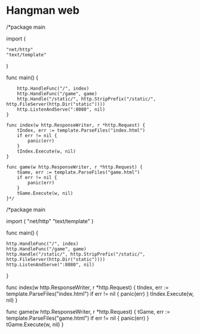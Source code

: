 # Hangman web

/*package main

import (

	"net/http"
	"text/template"

)

func main() {

		http.HandleFunc("/", index)
		http.HandleFunc("/game", game)
		http.Handle("/static/", http.StripPrefix("/static/", http.FileServer(http.Dir("static"))))
		http.ListenAndServe(":8080", nil)
	}

	func index(w http.ResponseWriter, r *http.Request) {
		tIndex, err := template.ParseFiles("index.html")
		if err != nil {
			panic(err)
		}
		tIndex.Execute(w, nil)
	}

	func game(w http.ResponseWriter, r *http.Request) {
		tGame, err := template.ParseFiles("game.html")
		if err != nil {
			panic(err)
		}
		tGame.Execute(w, nil)
	}*/








/*package main

import (
	"net/http"
	"text/template"
)

func main() {

	http.HandleFunc("/", index)
	http.HandleFunc("/game", game)
	http.Handle("/static/", http.StripPrefix("/static/", http.FileServer(http.Dir("static"))))
	http.ListenAndServe(":8080", nil)
}

func index(w http.ResponseWriter, r *http.Request) {
	tIndex, err := template.ParseFiles("index.html")
	if err != nil {
		panic(err)
	}
	tIndex.Execute(w, nil)
}

func game(w http.ResponseWriter, r *http.Request) {
	tGame, err := template.ParseFiles("game.html")
	if err != nil {
		panic(err)
	}
	tGame.Execute(w, nil)
}
